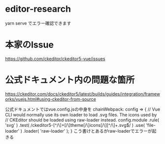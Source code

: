 # editor-research

yarn serve でエラー確認できます

# 本家のIssue
https://github.com/ckeditor/ckeditor5-vue/issues

# 公式ドキュメント内の問題な箇所
https://ckeditor.com/docs/ckeditor5/latest/builds/guides/integration/frameworks/vuejs.html#using-ckeditor-from-source

公式ドキュメントではvue.config.jsの中身を
    chainWebpack: config => {
        // Vue CLI would normally use its own loader to load .svg files. The icons used by
        // CKEditor should be loaded using raw-loader instead.
        config.module
            .rule( 'svg' )
            .test( /ckeditor5-[^/\\]+[/\\]theme[/\\]icons[/\\][^/\\]+\.svg$/ )
            .use( 'file-loader' )
            .loader( 'raw-loader' );
    }
こう書けとあるがraw-loaderでエラーが起きる
